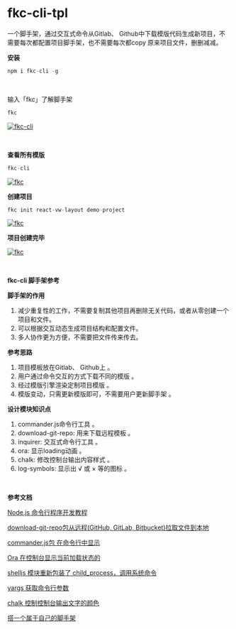 # fkc-cli-tpl

一个脚手架，通过交互式命令从Gitlab、 Github中下载模版代码生成新项目，不需要每次都配置项目脚手架，也不需要每次都copy 原来项目文件，删删减减。

**安装**

```javascript
npm i fkc-cli -g
```

<br/>

输入「fkc」了解脚手架

```javascript
fkc
```
[![fkc-cli](https://user-images.githubusercontent.com/12712339/112712511-12567400-8f0b-11eb-9ef5-1a9a4427b2a4.png "fkc-cli")](https://user-images.githubusercontent.com/12712339/112712511-12567400-8f0b-11eb-9ef5-1a9a4427b2a4.png "fkc-cli")

<br/>

**查看所有模版**

```javascript
fkc-cli
```
[![fkc](https://user-images.githubusercontent.com/12712339/112713035-e4266380-8f0d-11eb-9b18-3b764662831e.png "fkc")](https://user-images.githubusercontent.com/12712339/112713035-e4266380-8f0d-11eb-9b18-3b764662831e.png "fkc")
<br/>

**创建项目**

```javascript
fkc init react-vw-layout demo-project
```

[![fkc](https://user-images.githubusercontent.com/12712339/112713310-7da24500-8f0f-11eb-8b0d-7c64590157d5.png "fkc")](https://user-images.githubusercontent.com/12712339/112713310-7da24500-8f0f-11eb-8b0d-7c64590157d5.png "fkc")
<br/>

**项目创建完毕**

[![fkc](https://user-images.githubusercontent.com/12712339/112713407-c35f0d80-8f0f-11eb-8c09-a897e8692291.png "fkc")](https://user-images.githubusercontent.com/12712339/112713407-c35f0d80-8f0f-11eb-8c09-a897e8692291.png "fkc")


<br/>

**fkc-cli 脚手架参考**

**脚手架的作用**

1. 减少重复性的工作，不需要复制其他项目再删除无关代码，或者从零创建一个项目和文件。
2. 可以根据交互动态生成项目结构和配置文件。
3. 多人协作更为方便，不需要把文件传来传去。


**参考思路**

1. 项目模板放在Gitlab、 Github上 。
2. 用户通过命令交互的方式下载不同的模版 。
3. 经过模版引擎渲染定制项目模版 。
4. 模版变动，只需更新模版即可，不需要用户更新脚手架 。

**设计模块知识点**

1. commander.js命令行工具 。
2. download-git-repo: 用来下载远程模板 。
3. inquirer: 交互式命令行工具 。
4. ora: 显示loading动画 。
5. chalk: 修改控制台输出内容样式 。
6. log-symbols: 显示出 √ 或 × 等的图标 。

<br/>

**参考文档**

[Node.js 命令行程序开发教程](https://www.kancloud.cn/kancloud/command-line-with-node/48657 "Node.js 命令行程序开发教程")

[download-git-repo包从远程(GitHub, GitLab, Bitbucket)拉取文件到本地](https://www.npmjs.com/package/download-git-repo "download-git-repo包从远程(GitHub, GitLab, Bitbucket)拉取文件到本地")

[commander.js包 在命令行中显示](https://github.com/tj/commander.js/blob/master/Readme_zh-CN.md "commander.js包 在命令行中显示")

[Ora 在控制台显示当前加载状态的](https://github.com/sindresorhus/ora "Ora 在控制台显示当前加载状态的")

[shelljs 模块重新包装了 child_process，调用系统命令](https://www.npmjs.com/package/shelljs "shelljs 模块重新包装了 child_process，调用系统命令")

[yargs 获取命令行参数](https://www.kancloud.cn/kancloud/command-line-with-node/48652 "yargs 获取命令行参数")

[chalk 控制控制台输出文字的颜色](https://github.com/chalk/chalk "chalk 控制控制台输出文字的颜色")

[搭一个属于自己的脚手架](https://blog.csdn.net/sinat_17775997/article/details/106679808 "搭一个属于自己的脚手架")
